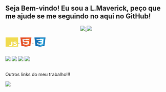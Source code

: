 ## Seja Bem-vindo! Eu sou a L.Maverick, peço que me ajude se me seguindo no aqui no GitHub! 
<div align="center">
  <a href="https://github.com/LMaverick">
  <img height="180em" src="https://github-readme-stats.vercel.app/api?username=LMaverick&show_icons=true&theme=dracula&include_all_commits=true&count_private=true"/>
  <img height="180em" src="https://github-readme-stats.vercel.app/api/top-langs/?username=LMaverick&layout=compact&langs_count=7&theme=dracula"/>
</div>
<div style="display: inline_block"><br>
  <img align="center" alt="LMav-Js" height="30" width="40" src="https://raw.githubusercontent.com/devicons/devicon/master/icons/javascript/javascript-plain.svg">
  <img align="center" alt="Rafa-HTML" height="30" width="40" src="https://raw.githubusercontent.com/devicons/devicon/master/icons/html5/html5-original.svg">
  <img align="center" alt="Rafa-CSS" height="30" width="40" src="https://raw.githubusercontent.com/devicons/devicon/master/icons/css3/css3-original.svg">
</div>
  
  ##
 
<div> 
  <a href="https://www.youtube.com/channel/UC2vOD_PUNvADdwVYJr6MAvQ" target="_blank"><img src="https://img.shields.io/badge/YouTube-FF0000?style=for-the-badge&logo=youtube&logoColor=white" target="_blank"></a>
  <a href="https://www.instagram.com/lawliet_maverick/" target="_blank"><img src="https://img.shields.io/badge/-Instagram-%23E4405F?style=for-the-badge&logo=instagram&logoColor=white" target="_blank"></a>
 	<a href="https://misteriosnerd.blogspot.com/" target="_blank"><img src="https://img.shields.io/badge/Blogger-FF5722?style=for-the-badge&logo=blogger&logoColor=white" target="_blank"></a>
  <a href = "mailto:staff.ctt.site@gmail.com"><img src="https://img.shields.io/badge/-Gmail-%23333?style=for-the-badge&logo=gmail&logoColor=white" target="_blank"></a>
  </div>
 
  ##
  Outros links do meu trabalho!!!
<div>
 <a href="https://www.youtube.com/channel/UCZyUoOmeCP-KD9YAHJtEqVw" target="_blank"><img src="https://img.shields.io/badge/YouTube-FF0000?style=for-the-badge&logo=youtube&logoColor=white" target="_blank"></a> 

  
 
 
</div>
